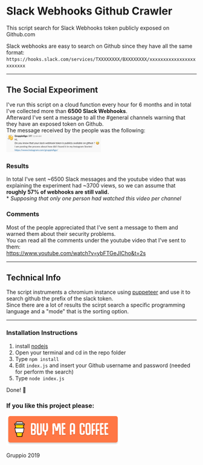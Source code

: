 # Slack Webhooks Github Crawler
This script search for Slack Webhooks token publicly exposed on Github.com

Slack webhooks are easy to search on Github since they have all the same format:
`https://hooks.slack.com/services/TXXXXXXXX/BXXXXXXXX/xxxxxxxxxxxxxxxxxxxxxxxx`

---

## The Social Expeoriment
I've run this script on a cloud function every hour for 6 months and in total I've collected more than **6500 Slack Webhooks**.  
Afterward I've sent a message to all the #general channels warning that they have an exposed token on Github.  
The message received by the people was the following:  
<img src="https://raw.githubusercontent.com/Gruppio/SlackWebhooksGithubCrawler/images/slackmessage.png" alt="Slack Message" width="250" >


### Results
In total I've sent ~6500 Slack messages and the youtube video that was explaining the experiment had ~3700 views, so we can assume that **roughly 57% of webhooks are still valid.**  
\* *Supposing that only one person had watched this video per channel*

### Comments
Most of the people appreciated that I've sent a message to them and warned them about their security problems.  
You can read all the comments under the youtube video that I've sent to them:  
https://www.youtube.com/watch?v=ybFTGeJICho&t=2s

---

## Technical Info

The script instruments a chromium instance using [puppeteer](https://developers.google.com/web/tools/puppeteer/) and use it to search github the prefix of the slack token.  
Since there are a lot of results the scirpt search a  specific programming language and a "mode" that is the sorting option.

---

### Installation Instructions
 1) install [nodejs](https://nodejs.org/en/) 
 2) Open your terminal and cd in the repo folder
 3) Type `npm install`
 4) Edit `index.js` and insert your Github username and password (needed for perform the search)
 5) Type `node index.js`

Done! 🎉 

### If you like this project please:

<a href="https://www.buymeacoffee.com/gruppio" target="_blank"><img src="https://raw.githubusercontent.com/Gruppio/SlackWebhooksGithubCrawler/images/buymeacoffee.png" alt="Buy Me A Coffee" width="300" ></a>

Gruppio 2019